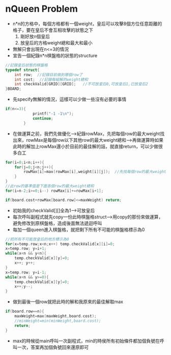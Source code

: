 # nQueen Problem

- n*n的方格中，每個方格都有一個weight，皇后可以攻擊8個方位任意距離的格子，要在皇后不會互相攻擊的狀態之下
    1. 剛好放n個皇后
    2. 放皇后的方格weight總和最大和最小
- 無解只會出現在n<=3的情況
- 宣告一個紀錄n*n棋盤格的狀態的structure

```cpp
//記錄皇后狀態的棋盤格
typedef struct{
    int row;  //記錄目前做到哪個row了
    int cost;  //記錄每組解的weight總和
    int checkValid[GRID][GRID];   //不可放皇后0,可放皇后1,已放皇后2
}BOARD;
```

- 先specify無解的情況，這樣可以少做一些沒有必要的事情

```cpp
if(n<=3){
            printf("-1 -1\n");
            continue;
        }
```

- 在做運算之前，我們先做優化-->紀錄rowMax，先把每個row的最大weight找出來，rowMax是每個row以下其他row的最大weight總和-->再做運算時如果此時的解加上rowMax還小於目前的最佳解的話，就直接return，可以少做很多白工

```cpp
for(i=0;i<n;i++){
    for(j=0;j<n;j++){
        rowMax[i]=max(rowMax[i],weight[i][j]);  //先找每個row的最大weight
    }
}
//此row的基準值是下面各個row的最大weight總和
for(i=n-2;i>=0;i--) rowMax[i]+=rowMax[i+1];
```

```cpp
if(board.cost+rowMax[board.row]<=maxWeight) return;
```

- 初始我的checkValid[][]全為1-->可放皇后
- 每次呼叫副程式就先copy一份此時棋盤格struct-->用copy的那份來做運算，避免修改到原棋盤格，造成後面無法遞迴呼叫
- 每加一個queen進入棋盤格，就把剩下所有不可能的棋盤格標示為0

```cpp
//把所有不可能放皇后的地方標示為0
for(x=temp.row;x<n;x++) temp.checkValid[x][i]=0;
x=temp.row; y=i+1;
while(x<n && y<n){
    temp.checkValid[x][y]=0;
    x++; y++;
}
x=temp.row; y=i-1;
while(x<n && y>=0){
    temp.checkValid[x][y]=0;
    x++;y--;
}
```

- 做到最後一個row就把此時的解和我原來的最佳解取max

```cpp
if(board.row==n){
    maxWeight=max(maxWeight,board.cost);
    //minWeight=min(minWeight,board.cost);
    return;
}
```

- max的時候從main呼叫一次副程式，min的時侯所有初始條件都加個負號在呼叫一次，答案再加個負號回來還原即可
